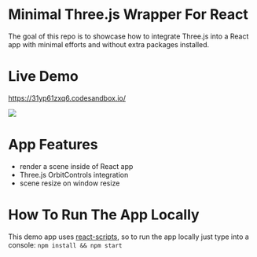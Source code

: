 # Minimal Three.js Wrapper For React

The goal of this repo is to showcase how to integrate Three.js into a React app with minimal efforts and without extra packages installed. 

# Live Demo

https://31yp61zxq6.codesandbox.io/

[<img src="https://user-images.githubusercontent.com/22643362/56453476-2aeba600-6354-11e9-8184-065f7eb9fd73.png">](https://31yp61zxq6.codesandbox.io/)

# App Features

- render a scene inside of React app
- Three.js OrbitControls integration
- scene resize on window resize

# How To Run The App Locally

This demo app uses [react-scripts](https://github.com/facebook/create-react-app#readme), so to run the app locally just type into a console: `npm install && npm start`
